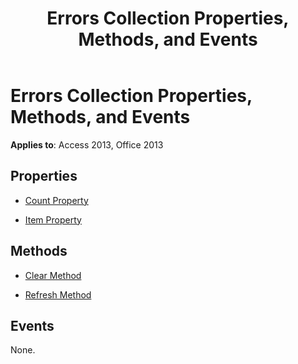 ﻿---
title: Errors Collection Properties, Methods, and Events
TOCTitle: Errors Collection Properties, Methods, and Events
ms:assetid: ada54c64-8b9c-b7b3-6186-b6471fdba4bc
ms:mtpsurl: https://msdn.microsoft.com/library/JJ249816(v=office.15)
ms:contentKeyID: 48547044
ms.date: 09/18/2015
mtps_version: v=office.15
---

# Errors Collection Properties, Methods, and Events


**Applies to**: Access 2013, Office 2013


## Properties

- [Count Property](count-property-ado.md)

- [Item Property](item-property-ado.md)

## Methods

- [Clear Method](clear-method-ado.md)

- [Refresh Method](refresh-method-ado.md)

## Events

None.

